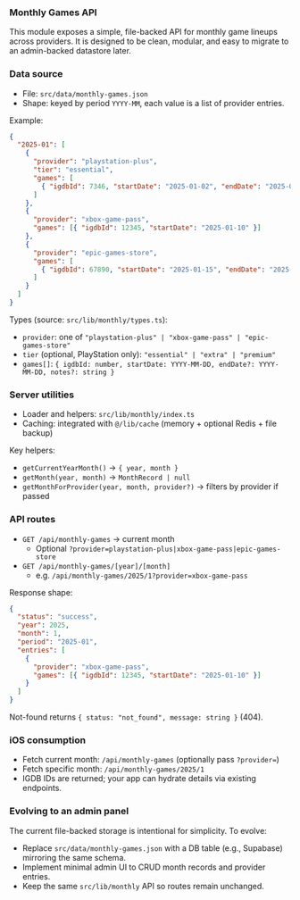 ### Monthly Games API

This module exposes a simple, file-backed API for monthly game lineups across providers. It is designed to be clean, modular, and easy to migrate to an admin-backed datastore later.

### Data source

- File: `src/data/monthly-games.json`
- Shape: keyed by period `YYYY-MM`, each value is a list of provider entries.

Example:

```json
{
  "2025-01": [
    {
      "provider": "playstation-plus",
      "tier": "essential",
      "games": [
        { "igdbId": 7346, "startDate": "2025-01-02", "endDate": "2025-02-05" }
      ]
    },
    {
      "provider": "xbox-game-pass",
      "games": [{ "igdbId": 12345, "startDate": "2025-01-10" }]
    },
    {
      "provider": "epic-games-store",
      "games": [
        { "igdbId": 67890, "startDate": "2025-01-15", "endDate": "2025-01-22" }
      ]
    }
  ]
}
```

Types (source: `src/lib/monthly/types.ts`):

- `provider`: one of `"playstation-plus" | "xbox-game-pass" | "epic-games-store"`
- `tier` (optional, PlayStation only): `"essential" | "extra" | "premium"`
- `games[]`: `{ igdbId: number, startDate: YYYY-MM-DD, endDate?: YYYY-MM-DD, notes?: string }`

### Server utilities

- Loader and helpers: `src/lib/monthly/index.ts`
- Caching: integrated with `@/lib/cache` (memory + optional Redis + file backup)

Key helpers:

- `getCurrentYearMonth()` → `{ year, month }`
- `getMonth(year, month)` → `MonthRecord | null`
- `getMonthForProvider(year, month, provider?)` → filters by provider if passed

### API routes

- `GET /api/monthly-games` → current month
  - Optional `?provider=playstation-plus|xbox-game-pass|epic-games-store`
- `GET /api/monthly-games/[year]/[month]`
  - e.g. `/api/monthly-games/2025/1?provider=xbox-game-pass`

Response shape:

```json
{
  "status": "success",
  "year": 2025,
  "month": 1,
  "period": "2025-01",
  "entries": [
    {
      "provider": "xbox-game-pass",
      "games": [{ "igdbId": 12345, "startDate": "2025-01-10" }]
    }
  ]
}
```

Not-found returns `{ status: "not_found", message: string }` (404).

### iOS consumption

- Fetch current month: `/api/monthly-games` (optionally pass `?provider=`)
- Fetch specific month: `/api/monthly-games/2025/1`
- IGDB IDs are returned; your app can hydrate details via existing endpoints.

### Evolving to an admin panel

The current file-backed storage is intentional for simplicity. To evolve:

- Replace `src/data/monthly-games.json` with a DB table (e.g., Supabase) mirroring the same schema.
- Implement minimal admin UI to CRUD month records and provider entries.
- Keep the same `src/lib/monthly` API so routes remain unchanged.
